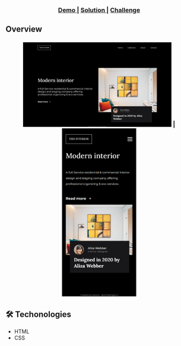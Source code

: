 <!-- Please update value in the {}  -->

<div align="center">
  <h3>
    <a href="challenge-interior.surge.sh" target="_blank">
      Demo
    </a>
    <span> | </span>
    <a href="https://github.com/moouro/devChallenges/tree/main/projects/interior-consultant" target="_blank">
      Solution
    </a>
    <span> | </span>
    <a href="https://devchallenges.io/challenges/Jymh2b2FyebRTUljkNcb" target="_blank">
      Challenge
    </a>
  </h3>
</div>

## Overview

<div align="center">
 <h3>
<img src="https://github.com/moouro/devChallenges/blob/main/projects/interior-consultant/img/desketop.png?raw=true"  width="400" alt="Challenge interior consultant page version desktop">
<span> | </span>
<img src="https://github.com/moouro/devChallenges/blob/main/projects/interior-consultant/img/mobile.png?raw=true" width="200" alt="Challenge interior consultant page version mobile" >
 </h3>
</div>

## 🛠 Techonologies

- HTML
- CSS
